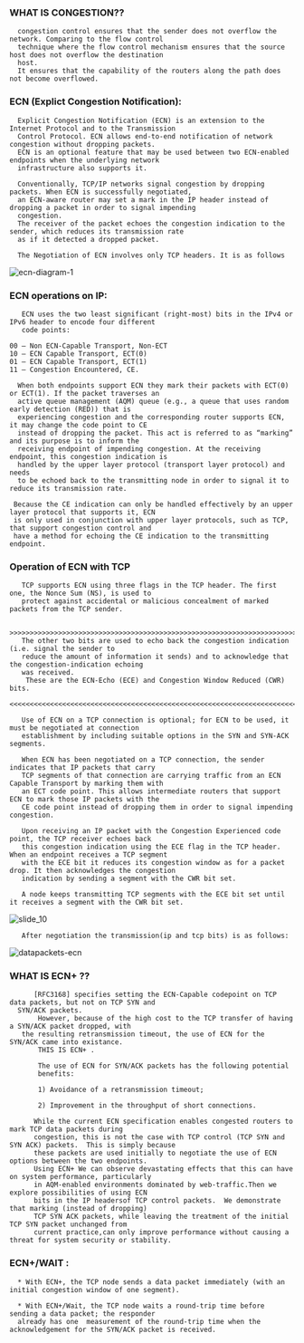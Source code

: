 ### WHAT IS CONGESTION??

      congestion control ensures that the sender does not overflow the network. Comparing to the flow control
      technique where the flow control mechanism ensures that the source host does not overflow the destination 
      host.
      It ensures that the capability of the routers along the path does not become overflowed. 


### ECN (Explict Congestion Notification):

      Explicit Congestion Notification (ECN) is an extension to the Internet Protocol and to the Transmission
      Control Protocol. ECN allows end-to-end notification of network congestion without dropping packets. 
      ECN is an optional feature that may be used between two ECN-enabled endpoints when the underlying network 
      infrastructure also supports it.

      Conventionally, TCP/IP networks signal congestion by dropping packets. When ECN is successfully negotiated,
      an ECN-aware router may set a mark in the IP header instead of dropping a packet in order to signal impending 
      congestion. 
      The receiver of the packet echoes the congestion indication to the sender, which reduces its transmission rate
      as if it detected a dropped packet.
      
      The Negotiation of ECN involves only TCP headers. It is as follows
      
![ecn-diagram-1](https://user-images.githubusercontent.com/43876863/47962282-8e9d4380-e040-11e8-93b9-c6b43ac949a0.jpg)


### ECN operations on IP:

       ECN uses the two least significant (right-most) bits in the IPv4 or IPv6 header to encode four different 
       code points:

    00 – Non ECN-Capable Transport, Non-ECT
    10 – ECN Capable Transport, ECT(0)
    01 – ECN Capable Transport, ECT(1)
    11 – Congestion Encountered, CE.

      When both endpoints support ECN they mark their packets with ECT(0) or ECT(1). If the packet traverses an
      active queue management (AQM) queue (e.g., a queue that uses random early detection (RED)) that is 
      experiencing congestion and the corresponding router supports ECN, it may change the code point to CE 
      instead of dropping the packet. This act is referred to as “marking” and its purpose is to inform the
      receiving endpoint of impending congestion. At the receiving endpoint, this congestion indication is 
      handled by the upper layer protocol (transport layer protocol) and needs
      to be echoed back to the transmitting node in order to signal it to reduce its transmission rate.

     Because the CE indication can only be handled effectively by an upper layer protocol that supports it, ECN 
     is only used in conjunction with upper layer protocols, such as TCP, that support congestion control and 
     have a method for echoing the CE indication to the transmitting endpoint. 
     

### Operation of ECN with TCP

       TCP supports ECN using three flags in the TCP header. The first one, the Nonce Sum (NS), is used to
       protect against accidental or malicious concealment of marked packets from the TCP sender.

        >>>>>>>>>>>>>>>>>>>>>>>>>>>>>>>>>>>>>>>>>>>>>>>>>>>>>>>>>>>>>>>>>>>>>>>>>>>>>>>>>>>>>>>>>>>
       The other two bits are used to echo back the congestion indication (i.e. signal the sender to 
       reduce the amount of information it sends) and to acknowledge that the congestion-indication echoing
       was received.
        These are the ECN-Echo (ECE) and Congestion Window Reduced (CWR) bits.
        <<<<<<<<<<<<<<<<<<<<<<<<<<<<<<<<<<<<<<<<<<<<<<<<<<<<<<<<<<<<<<<<<<<<<<<<<<<<<<<<<<<<<<<<<<<<

       Use of ECN on a TCP connection is optional; for ECN to be used, it must be negotiated at connection 
       establishment by including suitable options in the SYN and SYN-ACK segments.

       When ECN has been negotiated on a TCP connection, the sender indicates that IP packets that carry 
       TCP segments of that connection are carrying traffic from an ECN Capable Transport by marking them with
       an ECT code point. This allows intermediate routers that support ECN to mark those IP packets with the 
       CE code point instead of dropping them in order to signal impending congestion.

       Upon receiving an IP packet with the Congestion Experienced code point, the TCP receiver echoes back 
       this congestion indication using the ECE flag in the TCP header. When an endpoint receives a TCP segment
       with the ECE bit it reduces its congestion window as for a packet drop. It then acknowledges the congestion
       indication by sending a segment with the CWR bit set.

       A node keeps transmitting TCP segments with the ECE bit set until it receives a segment with the CWR bit set. 
       
  ![slide_10](https://user-images.githubusercontent.com/43876863/47962259-277f8f00-e040-11e8-8156-d7c8879f036a.jpg)
  
       After negotiation the transmission(ip and tcp bits) is as follows:
       
      
 ![datapackets-ecn](https://user-images.githubusercontent.com/43876863/47962410-64e51c00-e042-11e8-8365-fffa33bdf7d1.jpg)


 ### WHAT IS ECN+ ??

          [RFC3168] specifies setting the ECN-Capable codepoint on TCP data packets, but not on TCP SYN and
	  SYN/ACK packets. 
           However, because of the high cost to the TCP transfer of having a SYN/ACK packet dropped, with 
	   the resulting retransmission timeout, the use of ECN for the SYN/ACK came into existance. 
           THIS IS ECN+ .

		   The use of ECN for SYN/ACK packets has the following potential
		   benefits:

		   1) Avoidance of a retransmission timeout;

		   2) Improvement in the throughput of short connections.
		
	      While the current ECN specification enables congested routers to mark TCP data packets during 
	      congestion, this is not the case with TCP control (TCP SYN and SYN ACK) packets.  This is simply because 
	      these packets are used initially to negotiate the use of ECN options between the two endpoints. 
	      Using ECN+ We can observe devastating effects that this can have on system performance, particularly
	      in AQM-enabled environments dominated by web-traffic.Then we explore possibilities of using ECN 
	      bits in the IP headersof TCP control packets.  We demonstrate that marking (instead of dropping) 
	      TCP SYN ACK packets, while leaving the treatment of the initial TCP SYN packet unchanged from 
	      current practice,can only improve performance without causing a threat for system security or stability.

### ECN+/WAIT :

      * With ECN+, the TCP node sends a data packet immediately (with an initial congestion window of one segment).

      * With ECN+/Wait, the TCP node waits a round-trip time before sending a data packet; the responder 
      already has one  measurement of the round-trip time when the acknowledgement for the SYN/ACK packet is received.
